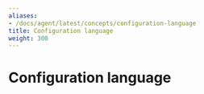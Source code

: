 ```yaml
---
aliases:
- /docs/agent/latest/concepts/configuration-language
title: Configuration language
weight: 300
---
```


# Configuration language
